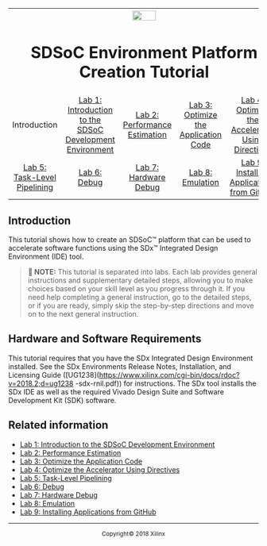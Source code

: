 
<table style="width:100%">
  <tr>
    <th width="100%" colspan="6"><img src="https://www.xilinx.com/content/dam/xilinx/imgs/press/media-kits/corporate/xilinx-logo.png" width="30%"/><h1>SDSoC Environment Platform Creation Tutorial</h1>
</th>
  </tr>
  <tr>
    <td align="center">Introduction</td>
    <td align="center"><a href="lab-1-introduction-to-the-sdsoc-development-environment.md">Lab 1: Introduction to the SDSoC Development Environment</a></td>
    <td align="center"><a href="lab-2-performance-estimation.md">Lab 2: Performance Estimation</a></td>
    <td align="center"><a href="lab-3-optimize-the-application-code.md">Lab 3: Optimize the Application Code</a></td>
    <td align="center"><a href="lab-4-optimize-the-accelerator-using-directives.md">Lab 4: Optimize the Accelerator Using Directives</a></td>
  </tr>
  <tr>
    <td align="center"><a href="lab-5-task-level-pipelining.md">Lab 5: Task-Level Pipelining</a></td>
    <td align="center"><a href="lab-6-debug.md">Lab 6: Debug</a></td>
    <td align="center"><a href="lab-7-hardware-debug.md">Lab 7: Hardware Debug</a></td>
    <td align="center"><a href="lab-8-emulation.md">Lab 8: Emulation</a></td>
    <td align="center"><a href="lab-9-installing-applications-from-github.md">Lab 9: Installing Applications from GitHub</a></td>
    </tr>
</table>

## Introduction  

This tutorial shows how to create an SDSoC&trade; platform that can be used to accelerate software functions using the SDx&trade; Integrated Design Environment (IDE) tool.

>**:pushpin: NOTE:**  This tutorial is separated into labs. Each lab provides general instructions and supplementary detailed steps, allowing you to make choices based on your skill level as you progress through it. If you need help completing a general instruction, go to the detailed steps, or if you are ready, simply skip the step-by-step directions and move on to the next general instruction.  

## Hardware and Software Requirements

This tutorial requires that you have the SDx Integrated Design Environment installed. See the SDx Environments Release Notes, Installation, and Licensing Guide ([UG1238](https://www.xilinx.com/cgi-bin/docs/rdoc?v=2018.2;d=ug1238 -sdx-rnil.pdf)) for instructions. The SDx tool installs the SDx IDE as well as the required Vivado Design Suite and Software Development Kit (SDK) software.

## Related information
 - <a href="lab-1-introduction-to-the-sdsoc-development-environment.md">Lab 1: Introduction to the SDSoC Development Environment</a>
 - <a href="lab-2-performance-estimation.md">Lab 2: Performance Estimation</a>
 - <a href="lab-3-optimize-the-application-code.md">Lab 3: Optimize the Application Code</a>
 - <a href="lab-4-optimize-the-accelerator-using-directives.md">Lab 4: Optimize the Accelerator Using Directives</a>
 - <a href="lab-5-task-level-pipelining.md">Lab 5: Task-Level Pipelining</a>
 - <a href="lab-6-debug.md">Lab 6: Debug</a>
 - <a href="lab-7-hardware-debug.md">Lab 7: Hardware Debug</a>
 - <a href="lab-8-emulation.md">Lab 8: Emulation</a>
 - <a href="lab-9-installing-applications-from-github.md">Lab 9: Installing Applications from GitHub</a>

<hr/>
<p align="center"><sup>Copyright&copy; 2018 Xilinx</sup></p>
